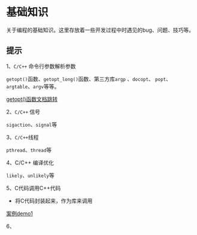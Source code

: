 # 基础知识

关于编程的基础知识。这里存放着一些开发过程中时遇见的bug、问题、技巧等。



## 提示

1、`C/C++` 命令行参数解析参数

`getopt()`函数、`getopt_long()`函数、第三方库`argp` 、`docopt`、 `popt`、`argtable`、`argv`等等。



[getopt()函数文档跳转](Command-line_argument_parsing/getopt_c/getopt_usage.md)



2、`C/C++` 信号

`sigaction`、`signal`等



3、`C/C++`线程

`pthread`、`thread`等



4、C/C++ 编译优化

`likely`、`unlikely`等



5、C代码调用C++代码

+ 将C代码封装起来，作为库来调用

[案例demo1](./c_invoke_cpp/demo1/readme_zh.md)



6、

